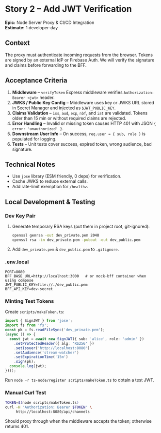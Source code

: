 # Story 2 – Add JWT Verification

**Epic:** Node Server Proxy & CI/CD Integration  
**Estimate:** 1 developer-day

## Context
The proxy must authenticate incoming requests from the browser. Tokens are signed by an external IdP or Firebase Auth. We will verify the signature and claims before forwarding to the BFF.

## Acceptance Criteria
1. **Middleware** – `verifyToken` Express middleware verifies `Authorization: Bearer <jwt>` header.
2. **JWKS / Public Key Config** – Middleware uses key or JWKS URL stored in Secret Manager and injected as `$JWT_PUBLIC_KEY`.
3. **Claims Validation** – `iss`, `aud`, `exp`, `nbf`, and `iat` are validated. Tokens older than 15 min or without required claims are rejected.
4. **Error Handling** – Invalid or missing token causes HTTP 401 with JSON `{ error: 'unauthorized' }`.
5. **Downstream User Info** – On success, `req.user = { sub, role }` is populated for logging.
6. **Tests** – Unit tests cover success, expired token, wrong audience, bad signature.

## Technical Notes
* Use `jose` library (ESM friendly, 0 deps) for verification.
* Cache JWKS to reduce external calls.
* Add rate-limit exemption for `/healthz`.

## Local Development & Testing
### Dev Key Pair
1. Generate temporary RSA keys (put them in project root, git-ignored):
   ```bash
   openssl genrsa -out dev_private.pem 2048
   openssl rsa -in dev_private.pem -pubout -out dev_public.pem
   ```
2. Add `dev_private.pem` & `dev_public.pem` to `.gitignore`.

### .env.local
```
PORT=8080
BFF_BASE_URL=http://localhost:3000   # or mock-bff container when using compose
JWT_PUBLIC_KEY=file://./dev_public.pem
BFF_API_KEY=dev-secret
```

### Minting Test Tokens
Create `scripts/makeToken.ts`:
```ts
import { SignJWT } from 'jose';
import fs from 'fs';
const pk = fs.readFileSync('dev_private.pem');
(async () => {
  const jwt = await new SignJWT({ sub: 'alice', role: 'admin' })
    .setProtectedHeader({ alg: 'RS256' })
    .setIssuer('http://localhost:8080')
    .setAudience('stream-watcher')
    .setExpirationTime('15m')
    .sign(pk);
  console.log(jwt);
})();
```
Run `node -r ts-node/register scripts/makeToken.ts` to obtain a test JWT.

### Manual Curl Test
```bash
TOKEN=$(node scripts/makeToken.ts)
curl -H "Authorization: Bearer $TOKEN" \
     http://localhost:8080/api/channels
```
Should proxy through when the middleware accepts the token; otherwise returns 401. 